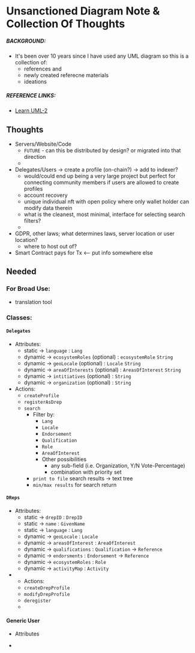 # Unsanctioned Diagram Note & Collection Of Thoughts
##### BACKGROUND:
- It's been over 10 years since I have used any UML diagram so this is a collection of:
  - references and
  - newly created referecne materials
  - ideations
 
##### REFERENCE LINKS:
- [Learn UML-2](https://github.com/imalitavakoli/learn-uml2)

## Thoughts
- Servers/Website/Code
  - `FUTURE` - can this be distributed by design? or migrated into that direction
  - 
- Delegates/Users -> create a profile (on-chain?) -> add to indexer?
  - would/could end up being a very large project but perfect for connecting community members if users are allowed to create profiles
  - account recovery
  - unique individual nft with open policy where only wallet holder can modify data therein
  - what is the cleanest, most minimal, interface for selecting search filters?
  - 
- GDPR, other laws; what determines laws, server location or user location?
  - where to host out of?
- Smart Contract pays for Tx <-- put info somewhere else


## Needed
### For Broad Use:
- translation tool

### Classes:
#### `Delegates`

- Attributes:
  - static -> `language` : `Lang`
  - dynamic -> `ecosystemRoles` (optional) : `ecosystemRole` `String`
  - dynamic -> `geoLocale` (optional) : `Locale` `String`
  - dynamic -> `areaOfInterests` (optional) : `AreasOfInterest` `String`
  - dynamic -> `intitiatives` (optional) : `String` 
  - dynamic -> `organization` (optional) : `String`
- Actions:
  - `createProfile`
  - `registerAsDrep`
  - `search`
    - Filter by:
      - `Lang`
      - `Locale`
      - `Endorsement`
      - `Qualification`
      - `Role`
      - `AreaOfInterest`
      - Other possibilities
        - any sub-field (i.e. Organization, Y/N Vote-Percentage)
        - combination with priority set
    - `print to file` search results -> text tree
    - `min/max results` for search return
#### `DReps`
- Attributes:
  - static -> `drepID` :  `DrepID`
  - static -> `name` : `GivenName`
  - static -> `language` : `Lang`
  - dynamic -> `geoLocale` : `Locale`
  - dynamic -> `areasOfInterest` : `AreaOfInterest`
  - dynamic -> `qualifications` : `Qualification` -> `Reference`
  - dynamic -> `endorsments` : `Endorsement` -> `Reference`
  - dynamic -> `ecosystemRoles` : `Role`
  - dynamic -> `activityMap` : `Activity`
- - Actions:
  - `createDrepProfile`
  - `modifyDrepProfile`
  - `deregister`
  - 
#### Generic User
- Attributes


















-

